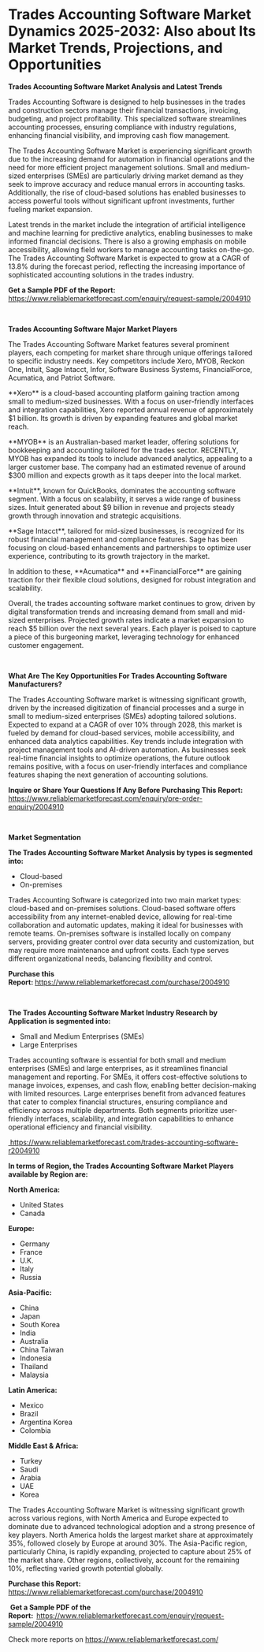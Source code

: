 <p><h1>Trades Accounting Software Market Dynamics 2025-2032: Also about Its Market Trends, Projections, and Opportunities</h1></p><p><strong>Trades Accounting Software Market Analysis and Latest Trends</strong></p>
<p><p>Trades Accounting Software is designed to help businesses in the trades and construction sectors manage their financial transactions, invoicing, budgeting, and project profitability. This specialized software streamlines accounting processes, ensuring compliance with industry regulations, enhancing financial visibility, and improving cash flow management.</p><p>The Trades Accounting Software Market is experiencing significant growth due to the increasing demand for automation in financial operations and the need for more efficient project management solutions. Small and medium-sized enterprises (SMEs) are particularly driving market demand as they seek to improve accuracy and reduce manual errors in accounting tasks. Additionally, the rise of cloud-based solutions has enabled businesses to access powerful tools without significant upfront investments, further fueling market expansion.</p><p>Latest trends in the market include the integration of artificial intelligence and machine learning for predictive analytics, enabling businesses to make informed financial decisions. There is also a growing emphasis on mobile accessibility, allowing field workers to manage accounting tasks on-the-go. The Trades Accounting Software Market is expected to grow at a CAGR of 13.8% during the forecast period, reflecting the increasing importance of sophisticated accounting solutions in the trades industry.</p></p>
<p><strong>Get a Sample PDF of the Report:&nbsp;</strong> <a href="https://www.reliablemarketforecast.com/enquiry/request-sample/2004910?utm_campaign=2481&utm_medium=2&utm_source=Github&utm_content=ia&utm_term=29032025&utm_id=trades-accounting-software">https://www.reliablemarketforecast.com/enquiry/request-sample/2004910</a></p>
<p>&nbsp;</p>
<p><strong>Trades Accounting Software Major Market Players</strong></p>
<p><p>The Trades Accounting Software Market features several prominent players, each competing for market share through unique offerings tailored to specific industry needs. Key competitors include Xero, MYOB, Reckon One, Intuit, Sage Intacct, Infor, Software Business Systems, FinancialForce, Acumatica, and Patriot Software.</p><p>**Xero** is a cloud-based accounting platform gaining traction among small to medium-sized businesses. With a focus on user-friendly interfaces and integration capabilities, Xero reported annual revenue of approximately $1 billion. Its growth is driven by expanding features and global market reach.</p><p>**MYOB** is an Australian-based market leader, offering solutions for bookkeeping and accounting tailored for the trades sector. RECENTLY, MYOB has expanded its tools to include advanced analytics, appealing to a larger customer base. The company had an estimated revenue of around $300 million and expects growth as it taps deeper into the local market.</p><p>**Intuit**, known for QuickBooks, dominates the accounting software segment. With a focus on scalability, it serves a wide range of business sizes. Intuit generated about $9 billion in revenue and projects steady growth through innovation and strategic acquisitions.</p><p>**Sage Intacct**, tailored for mid-sized businesses, is recognized for its robust financial management and compliance features. Sage has been focusing on cloud-based enhancements and partnerships to optimize user experience, contributing to its growth trajectory in the market.</p><p>In addition to these, **Acumatica** and **FinancialForce** are gaining traction for their flexible cloud solutions, designed for robust integration and scalability.</p><p>Overall, the trades accounting software market continues to grow, driven by digital transformation trends and increasing demand from small and mid-sized enterprises. Projected growth rates indicate a market expansion to reach $5 billion over the next several years. Each player is poised to capture a piece of this burgeoning market, leveraging technology for enhanced customer engagement.</p></p>
<p>&nbsp;</p>
<p><strong>What Are The Key Opportunities For Trades Accounting Software Manufacturers?</strong></p>
<p><p>The Trades Accounting Software market is witnessing significant growth, driven by the increased digitization of financial processes and a surge in small to medium-sized enterprises (SMEs) adopting tailored solutions. Expected to expand at a CAGR of over 10% through 2028, this market is fueled by demand for cloud-based services, mobile accessibility, and enhanced data analytics capabilities. Key trends include integration with project management tools and AI-driven automation. As businesses seek real-time financial insights to optimize operations, the future outlook remains positive, with a focus on user-friendly interfaces and compliance features shaping the next generation of accounting solutions.</p></p>
<p><strong>Inquire or Share Your Questions If Any Before Purchasing This Report:</strong> <a href="https://www.reliablemarketforecast.com/enquiry/pre-order-enquiry/2004910?utm_campaign=2481&utm_medium=2&utm_source=Github&utm_content=ia&utm_term=29032025&utm_id=trades-accounting-software">https://www.reliablemarketforecast.com/enquiry/pre-order-enquiry/2004910</a></p>
<p>&nbsp;</p>
<p><strong>Market Segmentation</strong></p>
<p><strong>The Trades Accounting Software Market Analysis by types is segmented into:</strong></p>
<p><ul><li>Cloud-based</li><li>On-premises</li></ul></p>
<p><p>Trades Accounting Software is categorized into two main market types: cloud-based and on-premises solutions. Cloud-based software offers accessibility from any internet-enabled device, allowing for real-time collaboration and automatic updates, making it ideal for businesses with remote teams. On-premises software is installed locally on company servers, providing greater control over data security and customization, but may require more maintenance and upfront costs. Each type serves different organizational needs, balancing flexibility and control.</p></p>
<p><strong>Purchase this Report:&nbsp;</strong><a href="https://www.reliablemarketforecast.com/purchase/2004910?utm_campaign=2481&utm_medium=2&utm_source=Github&utm_content=ia&utm_term=29032025&utm_id=trades-accounting-software">https://www.reliablemarketforecast.com/purchase/2004910</a></p>
<p>&nbsp;</p>
<p><strong>The Trades Accounting Software Market Industry Research by Application is segmented into:</strong></p>
<p><ul><li>Small and Medium Enterprises (SMEs)</li><li>Large Enterprises</li></ul></p>
<p><p>Trades accounting software is essential for both small and medium enterprises (SMEs) and large enterprises, as it streamlines financial management and reporting. For SMEs, it offers cost-effective solutions to manage invoices, expenses, and cash flow, enabling better decision-making with limited resources. Large enterprises benefit from advanced features that cater to complex financial structures, ensuring compliance and efficiency across multiple departments. Both segments prioritize user-friendly interfaces, scalability, and integration capabilities to enhance operational efficiency and financial visibility.</p></p>
<p><a href="https://www.reliablemarketforecast.com/trades-accounting-software-r2004910?utm_campaign=2481&utm_medium=2&utm_source=Github&utm_content=ia&utm_term=29032025&utm_id=trades-accounting-software">&nbsp;https://www.reliablemarketforecast.com/trades-accounting-software-r2004910</a></p>
<p><strong>In terms of Region, the Trades Accounting Software Market Players available by Region are:</strong></p>
<p>
    <p> <strong> North America: </strong>
        <ul>
            <li>United States</li>
            <li>Canada</li>
        </ul>
        </p> 
    <p> <strong> Europe: </strong>
        <ul>
            <li>Germany</li>
            <li>France</li>
            <li>U.K.</li>
            <li>Italy</li>
            <li>Russia</li>
        </ul>
        </p> 
    <p> <strong> Asia-Pacific: </strong>
        <ul>
            <li>China</li>
            <li>Japan</li>
            <li>South Korea</li>
            <li>India</li>
            <li>Australia</li>
            <li>China Taiwan</li>
            <li>Indonesia</li>
            <li>Thailand</li>
            <li>Malaysia</li>
        </ul>
        </p> 
    <p> <strong> Latin America: </strong>
        <ul>
            <li>Mexico</li>
            <li>Brazil</li>
            <li>Argentina Korea</li>
            <li>Colombia</li>
        </ul>
        </p> 
    <p> <strong> Middle East & Africa: </strong>
        <ul>
            <li>Turkey</li>
            <li>Saudi</li>
            <li>Arabia</li>
            <li>UAE</li>
            <li>Korea</li>
        </ul>
    </p>
    </p>
<p><p>The Trades Accounting Software Market is witnessing significant growth across various regions, with North America and Europe expected to dominate due to advanced technological adoption and a strong presence of key players. North America holds the largest market share at approximately 35%, followed closely by Europe at around 30%. The Asia-Pacific region, particularly China, is rapidly expanding, projected to capture about 25% of the market share. Other regions, collectively, account for the remaining 10%, reflecting varied growth potential globally.</p></p>
<p><strong>Purchase this Report: </strong><a href="https://www.reliablemarketforecast.com/purchase/2004910?utm_campaign=2481&utm_medium=2&utm_source=Github&utm_content=ia&utm_term=29032025&utm_id=trades-accounting-software">https://www.reliablemarketforecast.com/purchase/2004910</a></p>
<p>&nbsp;<strong>Get a Sample PDF of the Report:&nbsp;&nbsp;</strong><a href="https://www.reliablemarketforecast.com/enquiry/request-sample/2004910?utm_campaign=2481&utm_medium=2&utm_source=Github&utm_content=ia&utm_term=29032025&utm_id=trades-accounting-software">https://www.reliablemarketforecast.com/enquiry/request-sample/2004910</a></p>
<p><strong></strong></p>
<p>Check more reports on <a href="https://www.reliablemarketforecast.com/?utm_campaign=2481&utm_medium=2&utm_source=Github&utm_content=ia&utm_term=29032025&utm_id=trades-accounting-software">https://www.reliablemarketforecast.com/</a></p>